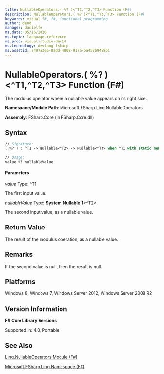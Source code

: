 ```yaml
---
title: NullableOperators.( %? )<^T1,^T2,^T3> Function (F#)
description: NullableOperators.( %? )<^T1,^T2,^T3> Function (F#)
keywords: visual f#, f#, functional programming
author: dend
manager: danielfe
ms.date: 05/16/2016
ms.topic: language-reference
ms.prod: visual-studio-dev14
ms.technology: devlang-fsharp
ms.assetid: 7497a3e5-8add-4808-917a-ba457b9458b1
---
```


# NullableOperators.( %? )<^T1,^T2,^T3> Function (F#)

The modulus operator where a nullable value appears on its right side.

**Namespace/Module Path**: Microsoft.FSharp.Linq.NullableOperators

**Assembly**: FSharp.Core (in FSharp.Core.dll)


## Syntax

```fsharp
// Signature:
( %? ) : ^T1 -> Nullable<^T2> -> Nullable<^T3> when ^T1 with static member op_Modulus and ^T2 with static member op_Modulus and ^T2 : (new : unit ->  ^T2) and ^T2 : struct and ^T2 :> ValueType and ^T3 : (new : unit ->  ^T3) and ^T3 : struct and ^T3 :> ValueType

// Usage:
value %? nullableValue
```

#### Parameters
*value*
Type: ^T1


The first input value.


*nullableValue*
Type: **System.Nullable&#96;1**&lt;^T2&gt;


The second input value, as a nullable value.

## Return Value
The result of the modulus operation, as a nullable value.


## Remarks
If the second value is null, then the result is null.


## Platforms
Windows 8, Windows 7, Windows Server 2012, Windows Server 2008 R2


## Version Information
**F# Core Library Versions**

Supported in: 4.0, Portable

## See Also
[Linq.NullableOperators Module &#40;F&#35;&#41;](Linq.NullableOperators-Module-%5BFSharp%5D.md)

[Microsoft.FSharp.Linq Namespace &#40;F&#35;&#41;](Microsoft.FSharp.Linq-Namespace-%5BFSharp%5D.md)
